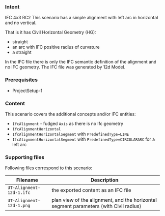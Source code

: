 
### Intent

IFC 4x3 RC2
This scenario has a simple alignment with left arc in horizontal and no vertical.

That is it has Civil Horizontal Geometry (HG):

- straight
- an arc with IFC positive radius of curvature
- a straight

In the IFC file there is only the IFC semantic definition of the alignment and no IFC geometry.
The IFC file was generated by 12d Model. 

### Prerequisites

- ProjectSetup-1

### Content

This scenario covers the additional concepts and/or IFC entities:

- `IfcAlignment`                  - fudged `Axis` as there is no Ifc geometry
- `IfcAlignmentHorizontal`
- `IfcAlignmentHorizontalSegment` with `PredefinedType=LINE`
- `IfcAlignmentHorizontalSegment` with `PredefinedType=CIRCULARARC` for a left arc

### Supporting files

Following files correspond to this scenario:

| Filename                        | Description                                                                           |
|---------------------------------|---------------------------------------------------------------------------------------|
| `UT-Alignment-12d-1.ifc`        | the exported content as an IFC file                                                   |
| `UT-Alignment-12d-1.png`        | plan view of the alignment, and the horizontal segment parameters (with Civil radius) |


